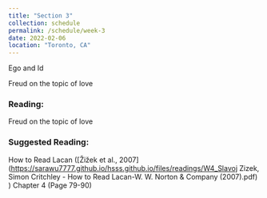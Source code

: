 ```yaml
---
title: "Section 3"
collection: schedule
permalink: /schedule/week-3
date: 2022-02-06
location: "Toronto, CA"
---
```


Ego and Id

Freud on the topic of love

### Reading:
Freud on the topic of love

### Suggested Reading:

How to Read Lacan ([Žižek et al., 2007](https://sarawu7777.github.io/hsss.github.io/files/readings/W4_Slavoj Zizek, Simon Critchley - How to Read Lacan-W. W. Norton & Company (2007).pdf)
) Chapter 4 (Page 79-90)